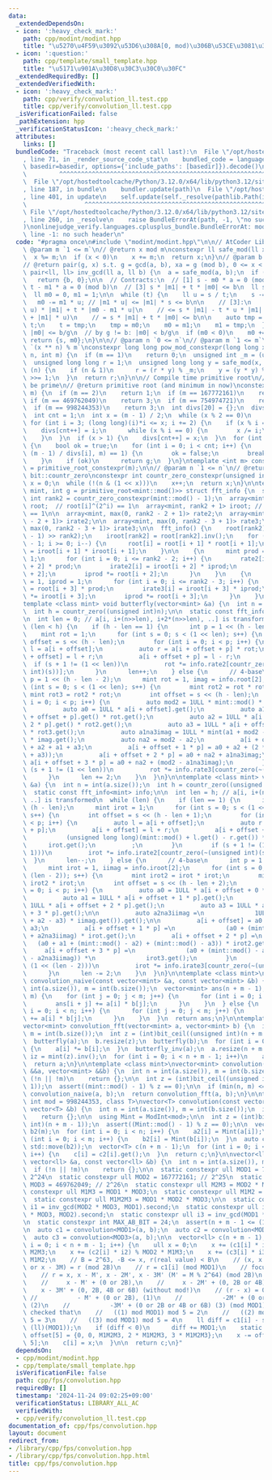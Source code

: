 ```yaml
---
data:
  _extendedDependsOn:
  - icon: ':heavy_check_mark:'
    path: cpp/modint/modint.hpp
    title: "\u5270\u4F59\u3092\u53D6\u308A[0, mod)\u306B\u53CE\u3081\u308Bint"
  - icon: ':question:'
    path: cpp/template/small_template.hpp
    title: "\u5171\u901A\u30D8\u30C3\u30C0\u30FC"
  _extendedRequiredBy: []
  _extendedVerifiedWith:
  - icon: ':heavy_check_mark:'
    path: cpp/verify/convolution_ll.test.cpp
    title: cpp/verify/convolution_ll.test.cpp
  _isVerificationFailed: false
  _pathExtension: hpp
  _verificationStatusIcon: ':heavy_check_mark:'
  attributes:
    links: []
  bundledCode: "Traceback (most recent call last):\n  File \"/opt/hostedtoolcache/Python/3.12.0/x64/lib/python3.12/site-packages/onlinejudge_verify/documentation/build.py\"\
    , line 71, in _render_source_code_stat\n    bundled_code = language.bundle(stat.path,\
    \ basedir=basedir, options={'include_paths': [basedir]}).decode()\n          \
    \         ^^^^^^^^^^^^^^^^^^^^^^^^^^^^^^^^^^^^^^^^^^^^^^^^^^^^^^^^^^^^^^^^^^^^^^^^^^^^^^^^^\n\
    \  File \"/opt/hostedtoolcache/Python/3.12.0/x64/lib/python3.12/site-packages/onlinejudge_verify/languages/cplusplus.py\"\
    , line 187, in bundle\n    bundler.update(path)\n  File \"/opt/hostedtoolcache/Python/3.12.0/x64/lib/python3.12/site-packages/onlinejudge_verify/languages/cplusplus_bundle.py\"\
    , line 401, in update\n    self.update(self._resolve(pathlib.Path(included), included_from=path))\n\
    \                ^^^^^^^^^^^^^^^^^^^^^^^^^^^^^^^^^^^^^^^^^^^^^^^^^^^^^^^^^\n \
    \ File \"/opt/hostedtoolcache/Python/3.12.0/x64/lib/python3.12/site-packages/onlinejudge_verify/languages/cplusplus_bundle.py\"\
    , line 260, in _resolve\n    raise BundleErrorAt(path, -1, \"no such header\"\
    )\nonlinejudge_verify.languages.cplusplus_bundle.BundleErrorAt: modint/modint.hpp:\
    \ line -1: no such header\n"
  code: "#pragma once\n#include \"modint/modint.hpp\"\n\n// AtCoder Library\n\n//\
    \ @param m `1 <= m`\n// @return x mod m\nconstexpr ll safe_mod(ll x, ll m) {\n\
    \  x %= m;\n  if (x < 0)\n    x += m;\n  return x;\n}\n// @param b `1 <= b`\n\
    // @return pair(g, x) s.t. g = gcd(a, b), xa = g (mod b), 0 <= x < b/g\nconstexpr\
    \ pair<ll, ll> inv_gcd(ll a, ll b) {\n  a = safe_mod(a, b);\n  if (a == 0)\n \
    \   return {b, 0};\n\n  // Contracts:\n  // [1] s - m0 * a = 0 (mod b)\n  // [2]\
    \ t - m1 * a = 0 (mod b)\n  // [3] s * |m1| + t * |m0| <= b\n  ll s = b, t = a;\n\
    \  ll m0 = 0, m1 = 1;\n\n  while (t) {\n    ll u = s / t;\n    s -= t * u;\n \
    \   m0 -= m1 * u; // |m1 * u| <= |m1| * s <= b\n\n    // [3]:\n    // (s - t *\
    \ u) * |m1| + t * |m0 - m1 * u|\n    // <= s * |m1| - t * u * |m1| + t * (|m0|\
    \ + |m1| * u)\n    // = s * |m1| + t * |m0| <= b\n\n    auto tmp = s;\n    s =\
    \ t;\n    t = tmp;\n    tmp = m0;\n    m0 = m1;\n    m1 = tmp;\n  }\n  // by [3]:\
    \ |m0| <= b/g\n  // by g != b: |m0| < b/g\n  if (m0 < 0)\n    m0 += b / s;\n \
    \ return {s, m0};\n}\n\n// @param n `0 <= n`\n// @param m `1 <= m`\n// @return\
    \ `(x ** n) % m`\nconstexpr long long pow_mod_constexpr(long long x, long long\
    \ n, int m) {\n  if (m == 1)\n    return 0;\n  unsigned int _m = (unsigned int)(m);\n\
    \  unsigned long long r = 1;\n  unsigned long long y = safe_mod(x, m);\n  while\
    \ (n) {\n    if (n & 1)\n      r = (r * y) % _m;\n    y = (y * y) % _m;\n    n\
    \ >>= 1;\n  }\n  return r;\n}\n\n// Compile time primitive root\n// @param m must\
    \ be prime\n// @return primitive root (and minimum in now)\nconstexpr int primitive_root_constexpr(int\
    \ m) {\n  if (m == 2)\n    return 1;\n  if (m == 167772161)\n    return 3;\n \
    \ if (m == 469762049)\n    return 3;\n  if (m == 754974721)\n    return 11;\n\
    \  if (m == 998244353)\n    return 3;\n  int divs[20] = {};\n  divs[0] = 2;\n\
    \  int cnt = 1;\n  int x = (m - 1) / 2;\n  while (x % 2 == 0)\n    x /= 2;\n \
    \ for (int i = 3; (long long)(i)*i <= x; i += 2) {\n    if (x % i == 0) {\n  \
    \    divs[cnt++] = i;\n      while (x % i == 0) {\n        x /= i;\n      }\n\
    \    }\n  }\n  if (x > 1) {\n    divs[cnt++] = x;\n  }\n  for (int g = 2;; g++)\
    \ {\n    bool ok = true;\n    for (int i = 0; i < cnt; i++) {\n      if (pow_mod_constexpr(g,\
    \ (m - 1) / divs[i], m) == 1) {\n        ok = false;\n        break;\n      }\n\
    \    }\n    if (ok)\n      return g;\n  }\n}\ntemplate <int m> constexpr int primitive_root\
    \ = primitive_root_constexpr(m);\n\n// @param n `1 <= n`\n// @return same with\
    \ bit::countr_zero\nconstexpr int countr_zero_constexpr(unsigned int n) {\n  int\
    \ x = 0;\n  while (!(n & (1 << x)))\n    x++;\n  return x;\n}\n\ntemplate <class\
    \ mint, int g = primitive_root<mint::mod()>> struct fft_info {\n  static constexpr\
    \ int rank2 = countr_zero_constexpr(mint::mod() - 1);\n  array<mint, rank2 + 1>\
    \ root;  // root[i]^(2^i) == 1\n  array<mint, rank2 + 1> iroot; // root[i] * iroot[i]\
    \ == 1\n\n  array<mint, max(0, rank2 - 2 + 1)> rate2;\n  array<mint, max(0, rank2\
    \ - 2 + 1)> irate2;\n\n  array<mint, max(0, rank2 - 3 + 1)> rate3;\n  array<mint,\
    \ max(0, rank2 - 3 + 1)> irate3;\n\n  fft_info() {\n    root[rank2] = mint(g).pow((mint::mod()\
    \ - 1) >> rank2);\n    iroot[rank2] = root[rank2].inv();\n    for (int i = rank2\
    \ - 1; i >= 0; i--) {\n      root[i] = root[i + 1] * root[i + 1];\n      iroot[i]\
    \ = iroot[i + 1] * iroot[i + 1];\n    }\n\n    {\n      mint prod = 1, iprod =\
    \ 1;\n      for (int i = 0; i <= rank2 - 2; i++) {\n        rate2[i] = root[i\
    \ + 2] * prod;\n        irate2[i] = iroot[i + 2] * iprod;\n        prod *= iroot[i\
    \ + 2];\n        iprod *= root[i + 2];\n      }\n    }\n    {\n      mint prod\
    \ = 1, iprod = 1;\n      for (int i = 0; i <= rank2 - 3; i++) {\n        rate3[i]\
    \ = root[i + 3] * prod;\n        irate3[i] = iroot[i + 3] * iprod;\n        prod\
    \ *= iroot[i + 3];\n        iprod *= root[i + 3];\n      }\n    }\n  }\n};\n\n\
    template <class mint> void butterfly(vector<mint> &a) {\n  int n = int(a.size());\n\
    \  int h = countr_zero((unsigned int)n);\n\n  static const fft_info<mint> info;\n\
    \n  int len = 0; // a[i, i+(n>>len), i+2*(n>>len), ..] is transformed\n  while\
    \ (len < h) {\n    if (h - len == 1) {\n      int p = 1 << (h - len - 1);\n  \
    \    mint rot = 1;\n      for (int s = 0; s < (1 << len); s++) {\n        int\
    \ offset = s << (h - len);\n        for (int i = 0; i < p; i++) {\n          auto\
    \ l = a[i + offset];\n          auto r = a[i + offset + p] * rot;\n          a[i\
    \ + offset] = l + r;\n          a[i + offset + p] = l - r;\n        }\n      \
    \  if (s + 1 != (1 << len))\n          rot *= info.rate2[countr_zero(~(unsigned\
    \ int)(s))];\n      }\n      len++;\n    } else {\n      // 4-base\n      int\
    \ p = 1 << (h - len - 2);\n      mint rot = 1, imag = info.root[2];\n      for\
    \ (int s = 0; s < (1 << len); s++) {\n        mint rot2 = rot * rot;\n       \
    \ mint rot3 = rot2 * rot;\n        int offset = s << (h - len);\n        for (int\
    \ i = 0; i < p; i++) {\n          auto mod2 = 1ULL * mint::mod() * mint::mod();\n\
    \          auto a0 = 1ULL * a[i + offset].get();\n          auto a1 = 1ULL * a[i\
    \ + offset + p].get() * rot.get();\n          auto a2 = 1ULL * a[i + offset +\
    \ 2 * p].get() * rot2.get();\n          auto a3 = 1ULL * a[i + offset + 3 * p].get()\
    \ * rot3.get();\n          auto a1na3imag = 1ULL * mint(a1 + mod2 - a3).get()\
    \ * imag.get();\n          auto na2 = mod2 - a2;\n          a[i + offset] = a0\
    \ + a2 + a1 + a3;\n          a[i + offset + 1 * p] = a0 + a2 + (2 * mod2 - (a1\
    \ + a3));\n          a[i + offset + 2 * p] = a0 + na2 + a1na3imag;\n         \
    \ a[i + offset + 3 * p] = a0 + na2 + (mod2 - a1na3imag);\n        }\n        if\
    \ (s + 1 != (1 << len))\n          rot *= info.rate3[countr_zero(~(unsigned int)(s))];\n\
    \      }\n      len += 2;\n    }\n  }\n}\n\ntemplate <class mint> void butterfly_inv(vector<mint>\
    \ &a) {\n  int n = int(a.size());\n  int h = countr_zero((unsigned int)n);\n\n\
    \  static const fft_info<mint> info;\n\n  int len = h; // a[i, i+(n>>len), i+2*(n>>len),\
    \ ..] is transformed\n  while (len) {\n    if (len == 1) {\n      int p = 1 <<\
    \ (h - len);\n      mint irot = 1;\n      for (int s = 0; s < (1 << (len - 1));\
    \ s++) {\n        int offset = s << (h - len + 1);\n        for (int i = 0; i\
    \ < p; i++) {\n          auto l = a[i + offset];\n          auto r = a[i + offset\
    \ + p];\n          a[i + offset] = l + r;\n          a[i + offset + p] =\n   \
    \           (unsigned long long)(mint::mod() + l.get() - r.get()) *\n        \
    \      irot.get();\n          ;\n        }\n        if (s + 1 != (1 << (len -\
    \ 1)))\n          irot *= info.irate2[countr_zero(~(unsigned int)(s))];\n    \
    \  }\n      len--;\n    } else {\n      // 4-base\n      int p = 1 << (h - len);\n\
    \      mint irot = 1, iimag = info.iroot[2];\n      for (int s = 0; s < (1 <<\
    \ (len - 2)); s++) {\n        mint irot2 = irot * irot;\n        mint irot3 =\
    \ irot2 * irot;\n        int offset = s << (h - len + 2);\n        for (int i\
    \ = 0; i < p; i++) {\n          auto a0 = 1ULL * a[i + offset + 0 * p].get();\n\
    \          auto a1 = 1ULL * a[i + offset + 1 * p].get();\n          auto a2 =\
    \ 1ULL * a[i + offset + 2 * p].get();\n          auto a3 = 1ULL * a[i + offset\
    \ + 3 * p].get();\n\n          auto a2na3iimag =\n              1ULL * mint((mint::mod()\
    \ + a2 - a3) * iimag.get()).get();\n\n          a[i + offset] = a0 + a1 + a2 +\
    \ a3;\n          a[i + offset + 1 * p] =\n              (a0 + (mint::mod() - a1)\
    \ + a2na3iimag) * irot.get();\n          a[i + offset + 2 * p] =\n           \
    \   (a0 + a1 + (mint::mod() - a2) + (mint::mod() - a3)) * irot2.get();\n     \
    \     a[i + offset + 3 * p] =\n              (a0 + (mint::mod() - a1) + (mint::mod()\
    \ - a2na3iimag)) *\n              irot3.get();\n        }\n        if (s + 1 !=\
    \ (1 << (len - 2)))\n          irot *= info.irate3[countr_zero(~(unsigned int)(s))];\n\
    \      }\n      len -= 2;\n    }\n  }\n}\n\ntemplate <class mint>\nvector<mint>\
    \ convolution_naive(const vector<mint> &a, const vector<mint> &b) {\n  int n =\
    \ int(a.size()), m = int(b.size());\n  vector<mint> ans(n + m - 1);\n  if (n <\
    \ m) {\n    for (int j = 0; j < m; j++) {\n      for (int i = 0; i < n; i++) {\n\
    \        ans[i + j] += a[i] * b[j];\n      }\n    }\n  } else {\n    for (int\
    \ i = 0; i < n; i++) {\n      for (int j = 0; j < m; j++) {\n        ans[i + j]\
    \ += a[i] * b[j];\n      }\n    }\n  }\n  return ans;\n}\n\ntemplate <class mint>\n\
    vector<mint> convolution_fft(vector<mint> a, vector<mint> b) {\n  int n = int(a.size()),\
    \ m = int(b.size());\n  int z = (int)bit_ceil((unsigned int)(n + m - 1));\n  a.resize(z);\n\
    \  butterfly(a);\n  b.resize(z);\n  butterfly(b);\n  for (int i = 0; i < z; i++)\
    \ {\n    a[i] *= b[i];\n  }\n  butterfly_inv(a);\n  a.resize(n + m - 1);\n  mint\
    \ iz = mint(z).inv();\n  for (int i = 0; i < n + m - 1; i++)\n    a[i] *= iz;\n\
    \  return a;\n}\n\ntemplate <class mint>\nvector<mint> convolution(vector<mint>\
    \ &&a, vector<mint> &&b) {\n  int n = int(a.size()), m = int(b.size());\n  if\
    \ (!n || !m)\n    return {};\n\n  int z = (int)bit_ceil((unsigned int)(n + m -\
    \ 1));\n  assert((mint::mod() - 1) % z == 0);\n\n  if (min(n, m) <= 60)\n    return\
    \ convolution_naive(a, b);\n  return convolution_fft(a, b);\n}\n\ntemplate <unsigned\
    \ int mod = 998244353, class T>\nvector<T> convolution(const vector<T> &a, const\
    \ vector<T> &b) {\n  int n = int(a.size()), m = int(b.size());\n  if (!n || !m)\n\
    \    return {};\n\n  using Mint = ModInt<mod>;\n\n  int z = (int)bit_ceil((unsigned\
    \ int)(n + m - 1));\n  assert((Mint::mod() - 1) % z == 0);\n\n  vector<Mint> a2(n),\
    \ b2(m);\n  for (int i = 0; i < n; i++) {\n    a2[i] = Mint(a[i]);\n  }\n  for\
    \ (int i = 0; i < m; i++) {\n    b2[i] = Mint(b[i]);\n  }\n  auto c2 = convolution(std::move(a2),\
    \ std::move(b2));\n  vector<T> c(n + m - 1);\n  for (int i = 0; i < n + m - 1;\
    \ i++) {\n    c[i] = c2[i].get();\n  }\n  return c;\n}\n\nvector<ll> convolution_ll(const\
    \ vector<ll> &a, const vector<ll> &b) {\n  int n = int(a.size()), m = int(b.size());\n\
    \  if (!n || !m)\n    return {};\n\n  static constexpr ull MOD1 = 754974721; //\
    \ 2^24\n  static constexpr ull MOD2 = 167772161; // 2^25\n  static constexpr ull\
    \ MOD3 = 469762049; // 2^26\n  static constexpr ull M2M3 = MOD2 * MOD3;\n  static\
    \ constexpr ull M1M3 = MOD1 * MOD3;\n  static constexpr ull M1M2 = MOD1 * MOD2;\n\
    \  static constexpr ull M1M2M3 = MOD1 * MOD2 * MOD3;\n\n  static constexpr ull\
    \ i1 = inv_gcd(MOD2 * MOD3, MOD1).second;\n  static constexpr ull i2 = inv_gcd(MOD1\
    \ * MOD3, MOD2).second;\n  static constexpr ull i3 = inv_gcd(MOD1 * MOD2, MOD3).second;\n\
    \n  static constexpr int MAX_AB_BIT = 24;\n  assert(n + m - 1 <= (1 << MAX_AB_BIT));\n\
    \n  auto c1 = convolution<MOD1>(a, b);\n  auto c2 = convolution<MOD2>(a, b);\n\
    \  auto c3 = convolution<MOD3>(a, b);\n\n  vector<ll> c(n + m - 1);\n  for (int\
    \ i = 0; i < n + m - 1; i++) {\n    ull x = 0;\n    x += (c1[i] * i1) % MOD1 *\
    \ M2M3;\n    x += (c2[i] * i2) % MOD2 * M1M3;\n    x += (c3[i] * i3) % MOD3 *\
    \ M1M2;\n    // B = 2^63, -B <= x, r(real value) < B\n    // (x, x - M, x - 2M,\
    \ or x - 3M) = r (mod 2B)\n    // r = c1[i] (mod MOD1)\n    // focus on MOD1\n\
    \    // r = x, x - M', x - 2M', x - 3M' (M' = M % 2^64) (mod 2B)\n    // r = x,\n\
    \    //     x - M' + (0 or 2B),\n    //     x - 2M' + (0, 2B or 4B),\n    // \
    \    x - 3M' + (0, 2B, 4B or 6B) (without mod!)\n    // (r - x) = 0, (0)\n   \
    \ //           - M' + (0 or 2B), (1)\n    //           -2M' + (0 or 2B or 4B),\
    \ (2)\n    //           -3M' + (0 or 2B or 4B or 6B) (3) (mod MOD1)\n    // we\
    \ checked that\n    //   ((1) mod MOD1) mod 5 = 2\n    //   ((2) mod MOD1) mod\
    \ 5 = 3\n    //   ((3) mod MOD1) mod 5 = 4\n    ll diff = c1[i] - safe_mod((ll)(x),\
    \ (ll)(MOD1));\n    if (diff < 0)\n      diff += MOD1;\n    static constexpr ull\
    \ offset[5] = {0, 0, M1M2M3, 2 * M1M2M3, 3 * M1M2M3};\n    x -= offset[diff %\
    \ 5];\n    c[i] = x;\n  }\n\n  return c;\n}"
  dependsOn:
  - cpp/modint/modint.hpp
  - cpp/template/small_template.hpp
  isVerificationFile: false
  path: cpp/fps/convolution.hpp
  requiredBy: []
  timestamp: '2024-11-24 09:02:25+09:00'
  verificationStatus: LIBRARY_ALL_AC
  verifiedWith:
  - cpp/verify/convolution_ll.test.cpp
documentation_of: cpp/fps/convolution.hpp
layout: document
redirect_from:
- /library/cpp/fps/convolution.hpp
- /library/cpp/fps/convolution.hpp.html
title: cpp/fps/convolution.hpp
---
```

